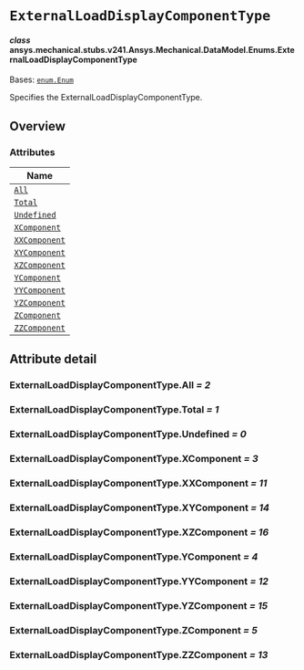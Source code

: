 <!-- vale off -->

<a id="externalloaddisplaycomponenttype"></a>

# `ExternalLoadDisplayComponentType`

<a id="ansys.mechanical.stubs.v241.Ansys.Mechanical.DataModel.Enums.ExternalLoadDisplayComponentType"></a>

#### *class* ansys.mechanical.stubs.v241.Ansys.Mechanical.DataModel.Enums.ExternalLoadDisplayComponentType

Bases: [`enum.Enum`](https://docs.python.org/3/library/enum.html#enum.Enum)

Specifies the ExternalLoadDisplayComponentType.

<!-- !! processed by numpydoc !! -->

<a id="overview"></a>

## Overview

### Attributes

| Name |
| ---------------------------------------------------------------- |
| [`All`](#ExternalLoadDisplayComponentType.All) |
| [`Total`](#ExternalLoadDisplayComponentType.Total) |
| [`Undefined`](#ExternalLoadDisplayComponentType.Undefined) |
| [`XComponent`](#ExternalLoadDisplayComponentType.XComponent) |
| [`XXComponent`](#ExternalLoadDisplayComponentType.XXComponent) |
| [`XYComponent`](#ExternalLoadDisplayComponentType.XYComponent) |
| [`XZComponent`](#ExternalLoadDisplayComponentType.XZComponent) |
| [`YComponent`](#ExternalLoadDisplayComponentType.YComponent) |
| [`YYComponent`](#ExternalLoadDisplayComponentType.YYComponent) |
| [`YZComponent`](#ExternalLoadDisplayComponentType.YZComponent) |
| [`ZComponent`](#ExternalLoadDisplayComponentType.ZComponent) |
| [`ZZComponent`](#ExternalLoadDisplayComponentType.ZZComponent) |

<a id="attribute-detail"></a>

## Attribute detail

<a id="ExternalLoadDisplayComponentType.All"></a>

### ExternalLoadDisplayComponentType.All *= 2*

<a id="ExternalLoadDisplayComponentType.Total"></a>

### ExternalLoadDisplayComponentType.Total *= 1*

<a id="ExternalLoadDisplayComponentType.Undefined"></a>

### ExternalLoadDisplayComponentType.Undefined *= 0*

<a id="ExternalLoadDisplayComponentType.XComponent"></a>

### ExternalLoadDisplayComponentType.XComponent *= 3*

<a id="ExternalLoadDisplayComponentType.XXComponent"></a>

### ExternalLoadDisplayComponentType.XXComponent *= 11*

<a id="ExternalLoadDisplayComponentType.XYComponent"></a>

### ExternalLoadDisplayComponentType.XYComponent *= 14*

<a id="ExternalLoadDisplayComponentType.XZComponent"></a>

### ExternalLoadDisplayComponentType.XZComponent *= 16*

<a id="ExternalLoadDisplayComponentType.YComponent"></a>

### ExternalLoadDisplayComponentType.YComponent *= 4*

<a id="ExternalLoadDisplayComponentType.YYComponent"></a>

### ExternalLoadDisplayComponentType.YYComponent *= 12*

<a id="ExternalLoadDisplayComponentType.YZComponent"></a>

### ExternalLoadDisplayComponentType.YZComponent *= 15*

<a id="ExternalLoadDisplayComponentType.ZComponent"></a>

### ExternalLoadDisplayComponentType.ZComponent *= 5*

<a id="ExternalLoadDisplayComponentType.ZZComponent"></a>

### ExternalLoadDisplayComponentType.ZZComponent *= 13*

<!-- vale on -->
